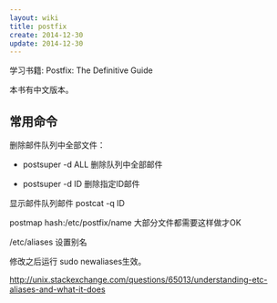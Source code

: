 ```yaml
---
layout: wiki
title: postfix
create: 2014-12-30
update: 2014-12-30
---
```


学习书籍: Postfix: The Definitive Guide

本书有中文版本。

## 常用命令

删除邮件队列中全部文件：
    
 * postsuper -d ALL 删除队列中全部邮件

 * postsuper -d ID  删除指定ID邮件


显示邮件队列邮件
    postcat -q ID

postmap hash:/etc/postfix/name 大部分文件都需要这样做才OK

/etc/aliases 设置别名

修改之后运行 sudo newaliases生效。

http://unix.stackexchange.com/questions/65013/understanding-etc-aliases-and-what-it-does
